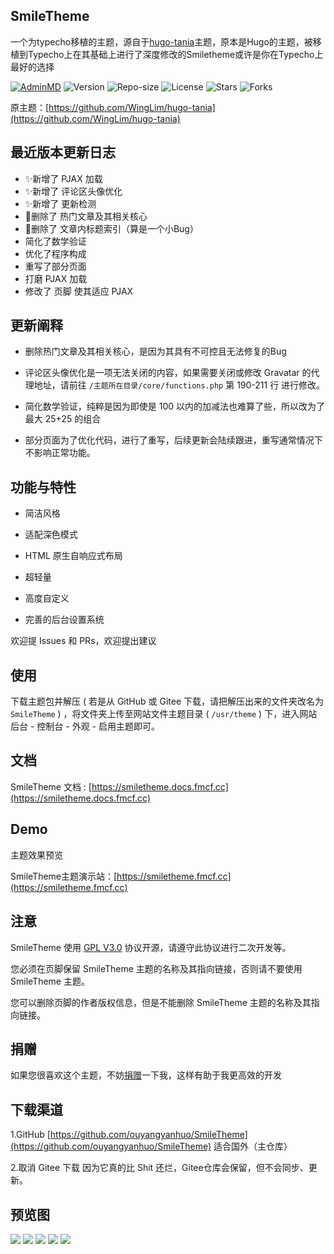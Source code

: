 ## SmileTheme

一个为typecho移植的主题，源自于[hugo-tania](https://github.com/WingLim/hugo-tania)主题，原本是Hugo的主题，被移植到Typecho上在其基础上进行了深度修改的Smiletheme或许是你在Typecho上最好的选择

[![AdminMD](https://img.shields.io/badge/Magneto-SmileTheme-brightgreen?style=for-the-badge)](https://fmcf.cc/technology/523/)
![Version](https://img.shields.io/badge/Version-1.2.7-critical?style=for-the-badge)
![Repo-size](https://img.shields.io/github/languages/code-size/ouyangyanhuo/SmileTheme?style=for-the-badge)
![License](https://img.shields.io/github/license/ouyangyanhuo/SmileTheme?style=for-the-badge)
![Stars](https://img.shields.io/github/stars/ouyangyanhuo/SmileTheme?style=for-the-badge)
![Forks](https://img.shields.io/github/forks/ouyangyanhuo/SmileTheme?style=for-the-badge&k)

原主题：[https://github.com/WingLim/hugo-tania](https://github.com/WingLim/hugo-tania)

## 最近版本更新日志

- ✨新增了 PJAX 加载
- ✨新增了 评论区头像优化
- ✨新增了 更新检测
- 🔪删除了 热门文章及其相关核心
- 🔪删除了 文章内标题索引（算是一个小Bug）
- 简化了数学验证
- 优化了程序构成
- 重写了部分页面
- 打磨 PJAX 加载
- 修改了 页脚 使其适应 PJAX

## 更新阐释
- 删除热门文章及其相关核心，是因为其具有不可控且无法修复的Bug

- 评论区头像优化是一项无法关闭的内容，如果需要关闭或修改 Gravatar 的代理地址，请前往 `/主题所在目录/core/functions.php` 第 190-211 行 进行修改。

- 简化数学验证，纯粹是因为即使是 100 以内的加减法也难算了些，所以改为了最大 25+25 的组合

- 部分页面为了优化代码，进行了重写，后续更新会陆续跟进，重写通常情况下不影响正常功能。
## 功能与特性

- 简洁风格

- 适配深色模式

- HTML 原生自响应式布局

- 超轻量

- 高度自定义

- 完善的后台设置系统

欢迎提 Issues 和 PRs，欢迎提出建议

## 使用
下载主题包并解压 ( 若是从 GitHub 或 Gitee 下载，请把解压出来的文件夹改名为 `SmileTheme` ) ，将文件夹上传至网站文件主题目录 ( `/usr/theme` ) 下，进入网站后台 - 控制台 - 外观 - 启用主题即可。

## 文档

SmileTheme 文档 : [https://smiletheme.docs.fmcf.cc](https://smiletheme.docs.fmcf.cc)

## Demo

主题效果预览

SmileTheme主题演示站：[https://smiletheme.fmcf.cc](https://smiletheme.fmcf.cc)

## 注意

SmileTheme 使用 [GPL V3.0](https://github.com/ouyangyanhuo/SmileTheme/blob/main/LICENSE) 协议开源，请遵守此协议进行二次开发等。

您必须在页脚保留 SmileTheme 主题的名称及其指向链接，否则请不要使用 SmileTheme 主题。

您可以删除页脚的作者版权信息，但是不能删除 SmileTheme 主题的名称及其指向链接。

## 捐赠

如果您很喜欢这个主题，不妨[捐赠](https://www.verypoor.cn)一下我，这样有助于我更高效的开发

## 下载渠道

1.GitHub [https://github.com/ouyangyanhuo/SmileTheme](https://github.com/ouyangyanhuo/SmileTheme)  适合国外（主仓库）

2.取消 Gitee 下载 因为它真的比 Shit 还烂，Gitee仓库会保留，但不会同步、更新。

## 预览图
![](https://i.loli.net/2021/08/16/nmvW5uVKHChafsd.png)
![](https://i.loli.net/2021/08/16/sARYjilgO9MF2H1.png)
![](https://i.loli.net/2021/08/16/rcXL5KjbueZ6zQp.png)
![](https://i.loli.net/2021/08/16/wLxGjiPm6pZoyBt.png)
![](https://i.loli.net/2021/08/16/Cq1Dymtsur4eTAV.png)
